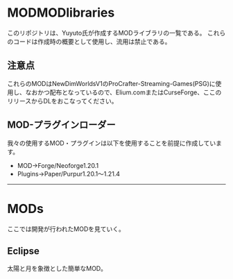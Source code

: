 # MODMODlibraries
このリポジトリは、Yuyuto氏が作成するMODライブラリの一覧である。
これらのコードは作成時の概要として使用し、流用は禁止である。
## 注意点
これらのMODはNewDimWorldsV1のProCrafter-Streaming-Games(PSG)に使用し、なおかつ配布となっているので、Elium.comまたはCurseForge、ここのリリースからDLをおこなってください。
## MOD-プラグインローダー
我々の使用するMOD・プラグインは以下を使用することを前提に作成しています。
- MOD→Forge/Neoforge1.20.1
- Plugins→Paper/Purpur1.20.1～1.21.4
---
# MODs
ここでは開発が行われたMODを見ていく。
## Eclipse
太陽と月を象徴とした簡単なMOD。